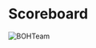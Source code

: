 # Scoreboard

![BOHTeam](https://github.com/warlocksmurf/ctf-writeups/assets/121353711/c6eef98a-fd26-4273-89e0-4c60e78a6ab0)
